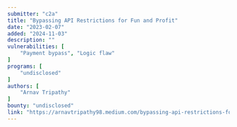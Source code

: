 ```yaml
---
submitter: "c2a"
title: "Bypassing API Restrictions for Fun and Profit"
date: "2023-02-07"
added: "2024-11-03"
description: ""
vulnerabilities: [
    "Payment bypass", "Logic flaw"
]
programs: [
    "undisclosed"
]
authors: [
    "Arnav Tripathy"
]
bounty: "undisclosed"
link: "https://arnavtripathy98.medium.com/bypassing-api-restrictions-for-fun-and-profit-c9ab746b67be"
---
```




